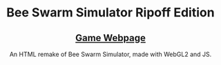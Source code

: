 <div align="center">

# Bee Swarm Simulator Ripoff Edition

## [Game Webpage](https://dddatt.github.io/bss)

An HTML remake of Bee Swarm Simulator, made with WebGL2 and JS.

</div>
